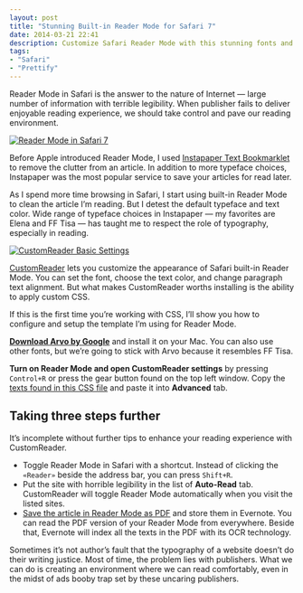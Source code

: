```yaml
---
layout: post
title: "Stunning Built-in Reader Mode for Safari 7"
date: 2014-03-21 22:41
description: Customize Safari Reader Mode with this stunning fonts and colors, or create your own theme.
tags:
- "Safari"
- "Prettify"
---
```


Reader Mode in Safari is the answer to the  nature of Internet — large number of information with terrible legibility. When publisher fails to deliver enjoyable reading experience, we should take control and pave our reading environment.

<!--more-->

[ ![Reader Mode in Safari 7][img] ](http://images.sayzlim.net/2014/03/customreader_preview.jpg "Reader Mode in Safari 7")

[img]: http://images.sayzlim.net/2014/03/customreader_preview.jpg "Reader Mode in Safari 7"

Before Apple introduced Reader Mode, I used [Instapaper Text Bookmarklet](http://www.instapaper.com/save "Instapaper Text bookmarklet") to remove the clutter from an article. In addition to more typeface choices, Instapaper was the most popular service to save your articles for read later.

As I spend more time browsing in Safari, I start using built-in Reader Mode to clean the article I’m reading. But I detest the default typeface and text color. Wide range of typeface choices in Instapaper — my favorites are Elena and FF Tisa — has taught me to respect the role of typography, especially in reading.

[ ![CustomReader Basic Settings][img2] ](http://images.sayzlim.net/2014/03/customreader_basic.jpg "CustomReader Basic Settings")

[img2]: http://images.sayzlim.net/2014/03/customreader_basic.jpg "CustomReader Basic Settings"

[CustomReader](http://canisbos.com/customreader "CustomReader - Canisbos Safari Extensions") lets you customize the appearance of Safari built-in Reader Mode. You can set the font, choose the text color, and change paragraph text alignment. But what makes CustomReader worths installing is the ability to apply custom CSS.

If this is the first time you’re working with CSS, I’ll show you how to configure and setup the template I’m using for Reader Mode.

**[Download Arvo by Google](http://www.google.com/fonts/specimen/Arvo "Google Fonts Arvo")** and install it on your Mac. You can also use other fonts, but we’re going to stick with Arvo because it resembles FF Tisa.

**Turn on Reader Mode and open CustomReader settings** by pressing `Control+R` or press the gear button found on the top left window. Copy the [texts found in this CSS file](http://s3.sayzlim.net/f/custom-reader.css "Reader Mode for Safari") and paste it into **Advanced** tab.

## Taking three steps further
It’s incomplete without further tips to enhance your reading experience with CustomReader.

- Toggle Reader Mode in Safari with a shortcut. Instead of clicking the `«Reader»` beside the address bar, you can press `Shift+R`.
- Put the site with horrible legibility in the list of **Auto-Read** tab. CustomReader will toggle Reader Mode automatically when you visit the listed sites.
- [Save the article in Reader Mode as PDF](http://macsparky.com/blog/2008/3/19/keyboard-shortcut-for-save-as-pdf-in-os-x.html "Keyboard Shortcut for &quot;Save as PDF...&quot; in OS X — MacSparky") and store them in Evernote. You can read the PDF version of your Reader Mode from everywhere. Beside that, Evernote will index all the texts in the PDF with its OCR technology.

Sometimes it’s not author’s fault that the typography of a website doesn’t do their writing justice. Most of time, the problem lies with publishers. What we can do is creating an environment where we can read comfortably, even in the midst of ads booby trap set by these uncaring publishers.